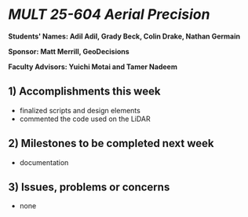 # *MULT 25-604 Aerial Precision*

**Students' Names: Adil Adil, Grady Beck, Colin Drake, Nathan Germain**

**Sponsor: Matt Merrill, GeoDecisions**

**Faculty Advisors: Yuichi Motai and Tamer Nadeem**

## 1) Accomplishments this week ##
   - finalized scripts and design elements
   - commented the code used on the LiDAR

## 2) Milestones to be completed next week ##
   - documentation

## 3) Issues, problems or concerns ##
   - none
   


